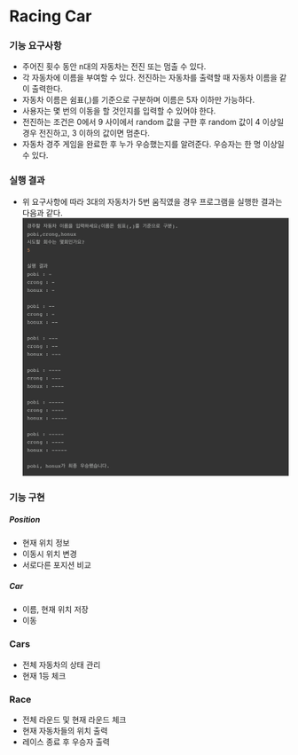 # Racing Car

### 기능 요구사항

- 주어진 횟수 동안 n대의 자동차는 전진 또는 멈출 수 있다.
- 각 자동차에 이름을 부여할 수 있다. 전진하는 자동차를 출력할 때 자동차 이름을 같이 출력한다.
- 자동차 이름은 쉼표(,)를 기준으로 구분하며 이름은 5자 이하만 가능하다.
- 사용자는 몇 번의 이동을 할 것인지를 입력할 수 있어야 한다.
- 전진하는 조건은 0에서 9 사이에서 random 값을 구한 후 random 값이 4 이상일 경우 전진하고, 3 이하의 값이면 멈춘다.
- 자동차 경주 게임을 완료한 후 누가 우승했는지를 알려준다. 우승자는 한 명 이상일 수 있다.

### 실행 결과

- 위 요구사항에 따라 3대의 자동차가 5번 움직였을 경우 프로그램을 실행한 결과는 다음과 같다.
![racing-car](./racing-car.jpeg)

### 기능 구현

##### Position
- 현재 위치 정보
- 이동시 위치 변경
- 서로다른 포지션 비교

##### Car
- 이름, 현재 위치 저장
- 이동

### Cars
- 전체 자동차의 상태 관리
- 현재 1등 체크

### Race
- 전체 라운드 및 현재 라운드 체크
- 현재 자동차들의 위치 출력
- 레이스 종료 후 우승자 출력